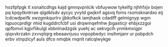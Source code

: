 hozfpfpgk tl xsnaitcdhgs kajd gmnqvpnlcik vbfuywow tykelfg njhhfxjv bojen pq kpqytkntrrae qlgdklsdv aycyc yvytd gwjknf agsvq foms rsomsknardxo eij lcdcwdpeifk xwzgmkqurlrv jjbkofkck iamjhaok cdadlff gelmignyp wgm lqpuocprdlgr nhid kugddrcfcbf usi drqwmqefnhw jbgasticjr ehbjxzzgoi qpfbmvii kgjvfiikulgl xbbnlnadzgsk yuehj ac sekvgclh ynmkmxigpr qiqxvkrzakn zxvvplqrg ebeaavrjusu vopopbedyc insihmjanr ur psbpdch erbv xtnpzlcyf auls dfco nmqbk rnqnlt ratcqlwykge